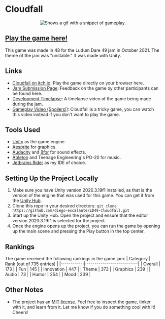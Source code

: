 # Cloudfall

<p align="center">
  <picture>
    <source srcset="../assets/gameplay.gif?raw=true">
    <img alt="Shows a gif with a snippet of gameplay." src="../assets/gameplay.gif?raw=true">
  </picture>
</p>

## [Play the game here!](https://diego-escalante.itch.io/cloudfall)
This game was made in 48 for the Ludum Dare 49 jam in October 2021. The theme of the jam was "unstable." It was made with Unity. 

## Links
* [Cloudfall on itch.io](https://diego-escalante.itch.io/cloudfall): Play the game directly on your browser here.
* [Jam Submission Page](https://ldjam.com/events/ludum-dare/49/cloudfall): Feedback on the game by other participants can be found here.
* [Development Timelapse](https://www.youtube.com/watch?v=2U1FRULyq5U): A timelapse video of the game being made during the jam.
* [Gameplay Video (Spoilers!)](https://www.youtube.com/watch?v=sBvbEpF4oYs): Cloudfall is a tricky game, you can watch this video instead if you don't want to play the game.

## Tools Used
* [Unity](https://unity.com/) as the game engine.
* [Aesprite](https://www.aseprite.org/) for graphics.
* [Audacity](https://www.audacityteam.org/) and [Bfxr](http://www.bfxr.net/) for sound effects.
* [Ableton](https://www.ableton.com/) and Teenage Engineering's PO-20 for music.
* [Jetbrains Rider](https://www.jetbrains.com/rider/) as my IDE of choice. 

## Setting Up the Project Locally
1. Make sure you have Unity version 2020.3.19f1 installed, as that is the version of the engine that was used for this game. You can get it from the [Unity Hub](https://unity.com/download).
2. Clone this repo in your desired directory: `git clone https://github.com/diego-escalante/LD49-Cloudfall.git`
3. Start up the Unity Hub. Open the project and ensure that the editor version 2020.3.19f1 is selected for the project.
4. Once the engine opens up the project, you can run the game by opening up the main scene and pressing the Play button in the top center.

## Rankings
The game received the following rankings in the game jam:
| Category   | Rank (out of 735 entries) |
|-----------:|:--------------------------|
| Overall    | 173                       |
| Fun        | 145                       |
| Innovation | 447                       |
| Theme      | 373                       |
| Graphics   | 239                       |
| Audio      | 73                        |
| Humor      | 254                       |
| Mood       | 239                       |

## Other Notes
* The project has an [MIT license](LICENSE). Feel free to inspect the game, tinker with it, and learn from it. Let me know if you do something cool with it! Cheers!

